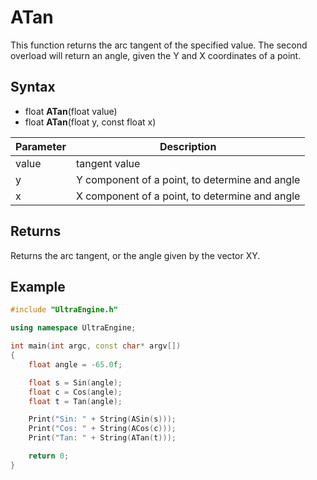 # ATan

This function returns the arc tangent of the specified value. The second overload will return an angle, given the Y and X coordinates of a point.

## Syntax

- float **ATan**(float value)
- float **ATan**(float y, const float x)

| Parameter | Description |
| --- | --- |
| value | tangent value |
| y | Y component of a point, to determine and angle |
| x | X component of a point, to determine and angle |

## Returns

Returns the arc tangent, or the angle given by the vector XY.

## Example

```c++
#include "UltraEngine.h"

using namespace UltraEngine;

int main(int argc, const char* argv[])
{
    float angle = -65.0f;

    float s = Sin(angle);
    float c = Cos(angle);
    float t = Tan(angle);

    Print("Sin: " + String(ASin(s)));
    Print("Cos: " + String(ACos(c)));
    Print("Tan: " + String(ATan(t)));

    return 0;
}
```
